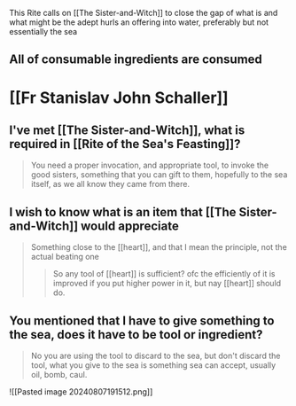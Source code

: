 This Rite calls on [[The Sister-and-Witch]] to close the gap of what is and what might be the adept hurls an offering into water, preferably but not essentially the sea
## All of consumable ingredients are consumed


# [[Fr Stanislav John Schaller]]
## I've met [[The Sister-and-Witch]], what is required in [[Rite of the Sea's Feasting]]?
>You need a proper invocation, and appropriate tool, to invoke the good sisters, something that you can gift to them, hopefully to the sea itself, as we all know they came from there.
## I wish to know what is an item that [[The Sister-and-Witch]] would appreciate
>Something close to the [[heart]], and that I mean the principle, not the actual beating one
>>So any tool of [[heart]] is sufficient?
>ofc the efficiently of it is improved if you put higher power in it, but nay [[heart]] should do.
## You mentioned that I have to give something to the sea, does it have to be tool or ingredient?
>No you are using the tool to discard to the sea, but don't discard the tool, what you give to the sea is something sea can accept, usually oil, bomb, caul.

![[Pasted image 20240807191512.png]]